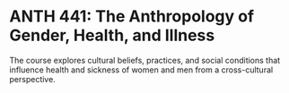 # ANTH 441: The Anthropology of Gender, Health, and Illness

The course explores cultural beliefs, practices, and social conditions that influence health and sickness of women and men from a cross-cultural perspective.